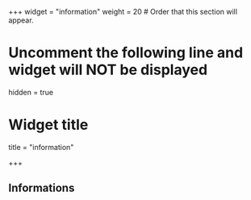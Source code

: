 +++
widget = "information"
weight = 20  # Order that this section will appear.

# Uncomment the following line and widget will NOT be displayed
hidden = true

# Widget title
title = "information"


+++


## Informations